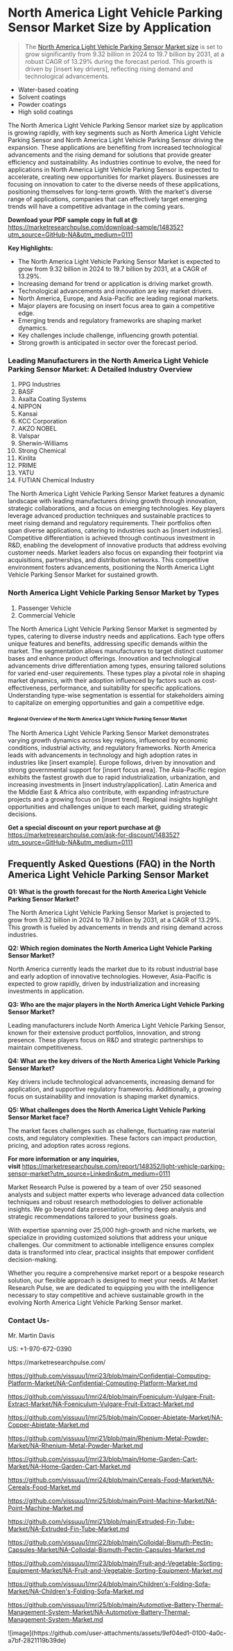 <h1>North America Light Vehicle Parking Sensor Market&nbsp;Size by Application</h1><blockquote><p>The <a href="https://marketresearchpulse.com/download-sample/148352?utm_source=GitHub-NA&amp;utm_medium=0111">North America Light Vehicle Parking Sensor Market size</a> is set to grow significantly from 9.32 billion in 2024 to 19.7 billion by 2031, at a robust CAGR of 13.29% during the forecast period. This growth is driven by [insert key drivers], reflecting rising demand and technological advancements.</p></blockquote><ul><li>Water-based coating<li> Solvent coatings<li> Powder coatings<li> High solid coatings</li></ul><p>The North America Light Vehicle Parking Sensor market size by application is growing rapidly, with key segments such as North America Light Vehicle Parking Sensor and North America Light Vehicle Parking Sensor driving the expansion. These applications are benefiting from increased technological advancements and the rising demand for solutions that provide greater efficiency and sustainability. As industries continue to evolve, the need for applications in North America Light Vehicle Parking Sensor is expected to accelerate, creating new opportunities for market players. Businesses are focusing on innovation to cater to the diverse needs of these applications, positioning themselves for long-term growth. With the market's diverse range of applications, companies that can effectively target emerging trends will have a competitive advantage in the coming years.</p><p><strong>Download your PDF sample copy in full at @ </strong><a href="https://marketresearchpulse.com/download-sample/148352?utm_source=GitHub-NA&amp;utm_medium=0111">https://marketresearchpulse.com/download-sample/148352?utm_source=GitHub-NA&amp;utm_medium=0111</a></p><p><strong>Key Highlights: </strong></p><ul><li>The North America Light Vehicle Parking Sensor Market is expected to grow from 9.32 billion in 2024 to 19.7 billion by 2031, at a CAGR of 13.29%.</li><li>Increasing demand for trend or application is driving market growth.</li><li>Technological advancements and innovation are key market drivers.</li><li>North America, Europe, and Asia-Pacific are leading regional markets.</li><li>Major players are focusing on insert focus area to gain a competitive edge.</li><li>Emerging trends and regulatory frameworks are shaping market dynamics.</li><li>Key challenges include challenge, influencing growth potential.</li><li>Strong growth is anticipated in sector over the forecast period.</li></ul><h3>Leading Manufacturers in the North America Light Vehicle Parking Sensor Market: A Detailed Industry Overview</h3><ol><li>PPG Industries</li><li>BASF</li><li>Axalta Coating Systems</li><li>NIPPON</li><li>Kansai</li><li>KCC Corporation</li><li>AKZO NOBEL</li><li>Valspar</li><li>Sherwin-Williams</li><li>Strong Chemical</li><li>Kinlita</li><li>PRIME</li><li>YATU</li><li>FUTIAN Chemical Industry</li></ol><div class="flex max-w-full flex-col flex-grow"><div class="min-h-8 text-message flex w-full flex-col items-end gap-2 whitespace-normal break-words [.text-message+&amp;]:mt-5" dir="auto" data-message-author-role="assistant" data-message-id="fd8432e4-4910-450d-b182-61b7bfb0a01f" data-message-model-slug="gpt-4o"><div class="flex w-full flex-col gap-1 empty:hidden first:pt-[3px]"><div class="markdown prose w-full break-words dark:prose-invert light"><p>The North America Light Vehicle Parking Sensor Market features a dynamic landscape with leading manufacturers driving growth through innovation, strategic collaborations, and a focus on emerging technologies. Key players leverage advanced production techniques and sustainable practices to meet rising demand and regulatory requirements. Their portfolios often span diverse applications, catering to industries such as [insert industries]. Competitive differentiation is achieved through continuous investment in R&amp;D, enabling the development of innovative products that address evolving customer needs. Market leaders also focus on expanding their footprint via acquisitions, partnerships, and distribution networks. This competitive environment fosters advancements, positioning the North America Light Vehicle Parking Sensor Market for sustained growth.</p></div></div></div></div><h3>North America Light Vehicle Parking Sensor Market by Types</h3><ol><li>Passenger Vehicle<li> Commercial Vehicle</li></ol><div class="flex max-w-full flex-col flex-grow"><div class="min-h-8 text-message flex w-full flex-col items-end gap-2 whitespace-normal break-words [.text-message+&amp;]:mt-5" dir="auto" data-message-author-role="assistant" data-message-id="084470be-0bb7-4664-bddf-5156b4f41249" data-message-model-slug="gpt-4o-mini"><div class="flex w-full flex-col gap-1 empty:hidden first:pt-[3px]"><div class="markdown prose w-full break-words dark:prose-invert light"><p>The North America Light Vehicle Parking Sensor Market is segmented by types, catering to diverse industry needs and applications. Each type offers unique features and benefits, addressing specific demands within the market. The segmentation allows manufacturers to target distinct customer bases and enhance product offerings. Innovation and technological advancements drive differentiation among types, ensuring tailored solutions for varied end-user requirements. These types play a pivotal role in shaping market dynamics, with their adoption influenced by factors such as cost-effectiveness, performance, and suitability for specific applications. Understanding type-wise segmentation is essential for stakeholders aiming to capitalize on emerging opportunities and gain a competitive edge.</p></div></div></div></div><h3><span style="font-size: 11px;">Regional Overview of the North America Light Vehicle Parking Sensor Market</span></h3><div class="flex max-w-full flex-col flex-grow"><div class="min-h-8 text-message flex w-full flex-col items-end gap-2 whitespace-normal break-words [.text-message+&amp;]:mt-5" dir="auto" data-message-author-role="assistant" data-message-id="e9038762-ce64-4e30-91c9-9bd413514231" data-message-model-slug="gpt-4o-mini"><div class="flex w-full flex-col gap-1 empty:hidden first:pt-[3px]"><div class="markdown prose w-full break-words dark:prose-invert light"><p>The North America Light Vehicle Parking Sensor Market demonstrates varying growth dynamics across key regions, influenced by economic conditions, industrial activity, and regulatory frameworks. North America leads with advancements in technology and high adoption rates in industries like [insert example]. Europe follows, driven by innovation and strong governmental support for [insert focus area]. The Asia-Pacific region exhibits the fastest growth due to rapid industrialization, urbanization, and increasing investments in [insert industry/application]. Latin America and the Middle East &amp; Africa also contribute, with expanding infrastructure projects and a growing focus on [insert trend]. Regional insights highlight opportunities and challenges unique to each market, guiding strategic decisions.</p></div></div></div></div><p><strong>Get a special discount on your report purchase at @ </strong><a href="https://marketresearchpulse.com/ask-for-discount/148352?utm_source=GitHub-NA&amp;utm_medium=0111">https://marketresearchpulse.com/ask-for-discount/148352?utm_source=GitHub-NA&amp;utm_medium=0111</a></p><h2>Frequently Asked Questions (FAQ) in the North America Light Vehicle Parking Sensor Market</h2><p><strong>Q1: What is the growth forecast for the North America Light Vehicle Parking Sensor Market?</strong></p><p>The North America Light Vehicle Parking Sensor Market is projected to grow from 9.32 billion in 2024 to 19.7 billion by 2031, at a CAGR of 13.29%. This growth is fueled by advancements in trends and rising demand across industries.</p><p><strong>Q2: Which region dominates the North America Light Vehicle Parking Sensor Market?</strong></p><p>North America currently leads the market due to its robust industrial base and early adoption of innovative technologies. However, Asia-Pacific is expected to grow rapidly, driven by industrialization and increasing investments in application.</p><p><strong>Q3: Who are the major players in the North America Light Vehicle Parking Sensor Market?</strong></p><p>Leading manufacturers include North America Light Vehicle Parking Sensor, known for their extensive product portfolios, innovation, and strong presence. These players focus on R&amp;D and strategic partnerships to maintain competitiveness.</p><p><strong>Q4: What are the key drivers of the North America Light Vehicle Parking Sensor Market?</strong></p><p>Key drivers include technological advancements, increasing demand for application, and supportive regulatory frameworks. Additionally, a growing focus on sustainability and innovation is shaping market dynamics.</p><p><strong>Q5: What challenges does the North America Light Vehicle Parking Sensor Market face?</strong></p><p>The market faces challenges such as challenge, fluctuating raw material costs, and regulatory complexities. These factors can impact production, pricing, and adoption rates across regions.</p><p><strong>For more information or any inquiries, visit&nbsp;</strong><a href="https://marketresearchpulse.com/report/148352/light-vehicle-parking-sensor-market?utm_source=Linkedin&utm_medium=0111">https://marketresearchpulse.com/report/148352/light-vehicle-parking-sensor-market?utm_source=Linkedin&utm_medium=0111</a></p><p>Market Research Pulse is powered by a team of over 250 seasoned analysts and subject matter experts who leverage advanced data collection techniques and robust research methodologies to deliver actionable insights. We go beyond data presentation, offering deep analysis and strategic recommendations tailored to your business goals.</p><p>With expertise spanning over 25,000 high-growth and niche markets, we specialize in providing customized solutions that address your unique challenges. Our commitment to actionable intelligence ensures complex data is transformed into clear, practical insights that empower confident decision-making.</p><p>Whether you require a comprehensive market report or a bespoke research solution, our flexible approach is designed to meet your needs. At Market Research Pulse, we are dedicated to equipping you with the intelligence necessary to stay competitive and achieve sustainable growth in the evolving North America Light Vehicle Parking Sensor market.</p><h3><strong>Contact Us-</strong></h3><p>Mr. Martin Davis</p><p>US: +1-970-672-0390</p><p>https://marketresearchpulse.com/</p><p><a href="https://github.com/vissuuu1/mri23/blob/main/Confidential-Computing-Platform-Market/NA-Confidential-Computing-Platform-Market.md">https://github.com/vissuuu1/mri23/blob/main/Confidential-Computing-Platform-Market/NA-Confidential-Computing-Platform-Market.md</a></p><p><a href="https://github.com/vissuuu1/mri24/blob/main/Foeniculum-Vulgare-Fruit-Extract-Market/NA-Foeniculum-Vulgare-Fruit-Extract-Market.md">https://github.com/vissuuu1/mri24/blob/main/Foeniculum-Vulgare-Fruit-Extract-Market/NA-Foeniculum-Vulgare-Fruit-Extract-Market.md</a></p><p><a href="https://github.com/vissuuu1/mri25/blob/main/Copper-Abietate-Market/NA-Copper-Abietate-Market.md">https://github.com/vissuuu1/mri25/blob/main/Copper-Abietate-Market/NA-Copper-Abietate-Market.md</a></p><p><a href="https://github.com/vissuuu1/mri21/blob/main/Rhenium-Metal-Powder-Market/NA-Rhenium-Metal-Powder-Market.md">https://github.com/vissuuu1/mri21/blob/main/Rhenium-Metal-Powder-Market/NA-Rhenium-Metal-Powder-Market.md</a></p><p><a href="https://github.com/vissuuu1/mri23/blob/main/Home-Garden-Cart-Market/NA-Home-Garden-Cart-Market.md">https://github.com/vissuuu1/mri23/blob/main/Home-Garden-Cart-Market/NA-Home-Garden-Cart-Market.md</a></p><p><a href="https://github.com/vissuuu1/mri24/blob/main/Cereals-Food-Market/NA-Cereals-Food-Market.md">https://github.com/vissuuu1/mri24/blob/main/Cereals-Food-Market/NA-Cereals-Food-Market.md</a></p><p><a href="https://github.com/vissuuu1/mri25/blob/main/Point-Machine-Market/NA-Point-Machine-Market.md">https://github.com/vissuuu1/mri25/blob/main/Point-Machine-Market/NA-Point-Machine-Market.md</a></p><p><a href="https://github.com/vissuuu1/mri21/blob/main/Extruded-Fin-Tube-Market/NA-Extruded-Fin-Tube-Market.md">https://github.com/vissuuu1/mri21/blob/main/Extruded-Fin-Tube-Market/NA-Extruded-Fin-Tube-Market.md</a></p><p><a href="https://github.com/vissuuu1/mri22/blob/main/Colloidal-Bismuth-Pectin-Capsules-Market/NA-Colloidal-Bismuth-Pectin-Capsules-Market.md">https://github.com/vissuuu1/mri22/blob/main/Colloidal-Bismuth-Pectin-Capsules-Market/NA-Colloidal-Bismuth-Pectin-Capsules-Market.md</a></p><p><a href="https://github.com/vissuuu1/mri23/blob/main/Fruit-and-Vegetable-Sorting-Equipment-Market/NA-Fruit-and-Vegetable-Sorting-Equipment-Market.md">https://github.com/vissuuu1/mri23/blob/main/Fruit-and-Vegetable-Sorting-Equipment-Market/NA-Fruit-and-Vegetable-Sorting-Equipment-Market.md</a></p><p><a href="https://github.com/vissuuu1/mri24/blob/main/Children's-Folding-Sofa-Market/NA-Children's-Folding-Sofa-Market.md">https://github.com/vissuuu1/mri24/blob/main/Children's-Folding-Sofa-Market/NA-Children's-Folding-Sofa-Market.md</a></p><p><a href="https://github.com/vissuuu1/mri25/blob/main/Automotive-Battery-Thermal-Management-System-Market/NA-Automotive-Battery-Thermal-Management-System-Market.md">https://github.com/vissuuu1/mri25/blob/main/Automotive-Battery-Thermal-Management-System-Market/NA-Automotive-Battery-Thermal-Management-System-Market.md</a></p>
![image](https://github.com/user-attachments/assets/9ef04ed1-0100-4a0c-a7bf-2821119b39de)
